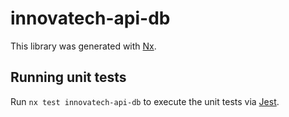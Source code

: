 # innovatech-api-db

This library was generated with [Nx](https://nx.dev).

## Running unit tests

Run `nx test innovatech-api-db` to execute the unit tests via [Jest](https://jestjs.io).

